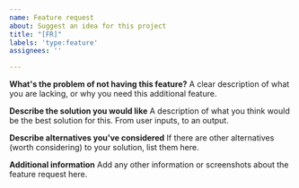 ```yaml
---
name: Feature request
about: Suggest an idea for this project
title: "[FR]"
labels: 'type:feature'
assignees: ''

---
```


**What's the problem of not having this feature?**
A clear description of what you are lacking, or why you need this additional feature.

**Describe the solution you would like**
A description of what you think would be the best solution for this. From user inputs, to an output.

**Describe alternatives you've considered**
If there are other alternatives (worth considering) to your solution, list them here. 

**Additional information**
Add any other information or screenshots about the feature request here.